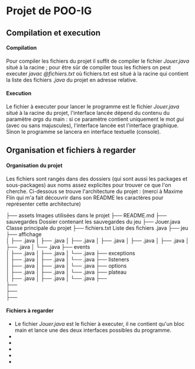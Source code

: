 # Projet de POO-IG

## Compilation et execution
#### Compilation
Pour compiler les fichiers du projet il suffit de compiler le fichier *Jouer.java* situé à la racine ; pour être sûr de compiler tous les fichiers on peut executer *javac @fichiers.txt* où fichiers.txt est situé à la racine qui contient la liste des fichiers *.java* du projet en adresse relative.

#### Execution
Le fichier à executer pour lancer le programme est le fichier *Jouer.java* situé à la racine du projet, l'interface lancée dépend du contenu du paramètre *args* du main : si ce paramètre contient uniquement le mot *gui* (avec ou sans majuscules), l'interface lancée est l'interface graphique. Sinon le programme se lancera en interface textuelle (console).

## Organisation et fichiers à regarder
#### Organisation du projet
Les fichiers sont rangés dans des dossiers (qui sont aussi les packages et sous-packages) aux noms assez explicites pour trouver ce que l'on cherche.
Ci-dessous se trouve l'architecture du projet :
(merci à Maxime Flin qui m'a fait découvrir dans son README les caractères pour représenter cette architecture)

├── assets      							  Images utilisées dans le projet
├── README.md
├── sauvegardes								  Dossier contenant les sauvegardes du jeu
├── Jouer.java                                Classe principale du projet
├── fichiers.txt                              Liste des fichiers .java
├── jeu
    ├── affichage                                  
    │   ├── .java
    │   ├── .java
    │   ├── .java
    │   ├── .java
    │   ├── .java
    │   ├── .java
    │   ├── .java
    │   └── .java
    ├── events                                 
    │   ├── .java
    │   ├── .java
    │   └── .java
    ├── exceptions                                
    │   ├── .java
    │   ├── .java
    │   └── .java
    ├── listeners                                
    │   ├── .java
    │   ├── .java
    │   └── .java
    ├── options                                
    │   ├── .java
    │   ├── .java
    │   └── .java
    ├── plateau                                
    │   ├── .java
    │   ├── .java
    │   └── .java
    ├──                                   
    ├──                                   
    ├──                                   
    ├──                                   


#### Fichiers à regarder
- Le fichier *Jouer.java* est le fichier à executer, il ne contient qu'un bloc main et lance une des deux interfaces possibles du programme.
- 
- 
- 
- 
- 
